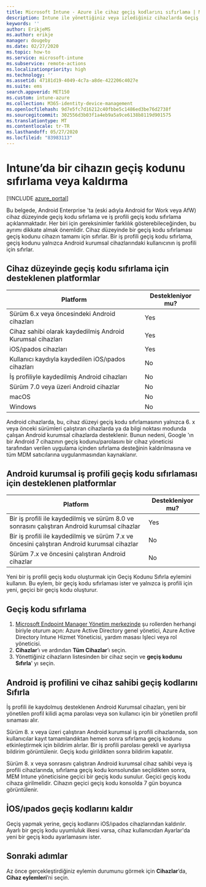 ```yaml
---
title: Microsoft Intune - Azure ile cihaz geçiş kodlarını sıfırlama | Microsoft Docs
description: Intune ile yönettiğiniz veya izlediğiniz cihazlarda Geçiş kodunu kaldır eylemini kullanarak geçiş kodunu kaldırın veya sıfırlayın.
keywords: ''
author: ErikjeMS
ms.author: erikje
manager: dougeby
ms.date: 02/27/2020
ms.topic: how-to
ms.service: microsoft-intune
ms.subservice: remote-actions
ms.localizationpriority: high
ms.technology: ''
ms.assetid: 47181d19-4049-4c7a-a8de-422206c4027e
ms.suite: ems
search.appverid: MET150
ms.custom: intune-azure
ms.collection: M365-identity-device-management
ms.openlocfilehash: 9d7e5fc7d16212c40fbbe5c1486ed3be76d2738f
ms.sourcegitcommit: 302556d3b03f1a4eb9a5a9ce6138b8119d901575
ms.translationtype: MT
ms.contentlocale: tr-TR
ms.lasthandoff: 05/27/2020
ms.locfileid: "83983113"
---
```

# <a name="reset-or-remove-a-device-passcode-in-intune"></a>Intune’da bir cihazın geçiş kodunu sıfırlama veya kaldırma

[!INCLUDE [azure_portal](../includes/azure_portal.md)]

Bu belgede, Android Enterprise 'ta (eski adıyla Android for Work veya AfW) cihaz düzeyinde geçiş kodu sıfırlama ve iş profili geçiş kodu sıfırlama açıklanmaktadır. Her biri için gereksinimler farklılık gösterebileceğinden, bu ayrımı dikkate almak önemlidir. Cihaz düzeyinde bir geçiş kodu sıfırlaması geçiş kodunu cihazın tamamı için sıfırlar. Bir iş profili geçiş kodu sıfırlama, geçiş kodunu yalnızca Android kurumsal cihazlarındaki kullanıcının iş profili için sıfırlar.

## <a name="supported-platforms-for-device-level-passcode-reset"></a>Cihaz düzeyinde geçiş kodu sıfırlama için desteklenen platformlar

| Platform | Destekleniyor mu? |
| ---- | ---- |
| Sürüm 6.x veya öncesindeki Android cihazları | Yes |
| Cihaz sahibi olarak kaydedilmiş Android Kurumsal cihazları | Yes |
| iOS/ıpados cihazları | Yes |
| Kullanıcı kaydıyla kaydedilen iOS/ıpados cihazları | No |
| İş profiliyle kaydedilmiş Android cihazları | No |
| Sürüm 7.0 veya üzeri Android cihazlar | No |
| macOS | No |
| Windows | No |

Android cihazlarda, bu, cihaz düzeyi geçiş kodu sıfırlamasının yalnızca 6. x veya önceki sürümleri çalıştıran cihazlarda ya da bilgi noktası modunda çalışan Android kurumsal cihazlarda desteklenir. Bunun nedeni, Google 'ın bir Android 7 cihazının geçiş kodunu/parolasını bir cihaz yöneticisi tarafından verilen uygulama içinden sıfırlama desteğinin kaldırılmasına ve tüm MDM satıcılarına uygulanmasından kaynaklanır.

## <a name="supported-platforms-for-android-enterprise-work-profile-passcode-reset"></a>Android kurumsal iş profili geçiş kodu sıfırlaması için desteklenen platformlar

| Platform | Destekleniyor mu? |
| ---- | ---- |
| Bir iş profili ile kaydedilmiş ve sürüm 8.0 ve sonrasını çalıştıran Android kurumsal cihazlar | Yes |
| Bir iş profili ile kaydedilmiş ve sürüm 7.x ve öncesini çalıştıran Android kurumsal cihazlar | No |
| Sürüm 7.x ve öncesini çalıştıran Android cihazlar | No |

Yeni bir iş profili geçiş kodu oluşturmak için Geçiş Kodunu Sıfırla eylemini kullanın. Bu eylem, bir geçiş kodu sıfırlaması ister ve yalnızca iş profili için yeni, geçici bir geçiş kodu oluşturur. 

## <a name="reset-a-passcode"></a>Geçiş kodu sıfırlama


1. [Microsoft Endpoint Manager Yönetim merkezinde](https://go.microsoft.com/fwlink/?linkid=2109431) şu rollerden herhangi biriyle oturum açın: Azure Active Directory genel yönetici, Azure Active Directory Intune Hizmet Yöneticisi, yardım masası Işleci veya rol yöneticisi.
2. **Cihazlar**’ı ve ardından **Tüm Cihazlar**’ı seçin.
3. Yönettiğiniz cihazların listesinden bir cihaz seçin ve **geçiş kodunu Sıfırla**' yı seçin.

## <a name="reset-android-work-profile-and-device-owner-passcodes"></a>Android iş profilini ve cihaz sahibi geçiş kodlarını Sıfırla

İş profili ile kaydolmuş desteklenen Android Kurumsal cihazları, yeni bir yönetilen profil kilidi açma parolası veya son kullanıcı için bir yönetilen profil sınaması alır.

Sürüm 8. x veya üzeri çalıştıran Android kurumsal iş profili cihazlarında, son kullanıcılar kayıt tamamlandıktan hemen sonra sıfırlama geçiş kodunu etkinleştirmek için bildirim alırlar. Bir iş profili parolası gerekli ve ayarlıysa bildirim görüntülenir. Geçiş kodu girildikten sonra bildirim kapatılır.

Sürüm 8. x veya sonrasını çalıştıran Android kurumsal cihaz sahibi veya iş profili cihazlarında, sıfırlama geçiş kodu konsolundan seçildikten sonra, MEM Intune yöneticisine geçici bir geçiş kodu sunulur. Geçici geçiş kodu cihaza girilmelidir. Cihazın geçici geçiş kodu konsolda 7 gün boyunca görüntülenir.


## <a name="remove-iosipados-passcodes"></a>İOS/ıpados geçiş kodlarını kaldır

Geçiş yapmak yerine, geçiş kodlarını iOS/ıpados cihazlarından kaldırılır. Ayarlı bir geçiş kodu uyumluluk ilkesi varsa, cihaz kullanıcıdan Ayarlar'da yeni bir geçiş kodu ayarlamasını ister.

## <a name="next-steps"></a>Sonraki adımlar

Az önce gerçekleştirdiğiniz eylemin durumunu görmek için **Cihazlar**’da, **Cihaz eylemleri**’ni seçin.
